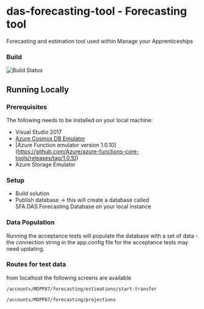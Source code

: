 # das-forecasting-tool - Forecasting tool
Forecasting and estimation tool used within Manage your Apprenticeships

### Build
![Build Status](https://sfa-gov-uk.visualstudio.com/_apis/public/build/definitions/c39e0c0b-7aff-4606-b160-3566f3bbce23/795/badge)

## Running Locally

### Prerequisites

The following needs to be installed on your local machine:

* Visual Studio 2017
* [Azure Cosmos DB Emulator](https://cosmosdbportalstorage.blob.core.windows.net/emulator/2018.04.20-1.22.0/Azure%20Cosmos%20DB.Emulator.msi)
* [Azure Function emulator version 1.0.10] (https://github.com/Azure/azure-functions-core-tools/releases/tag/1.0.10)
* Azure Storage Emulator

### Setup

* Build solution
* Publish database -> this will create a database called SFA.DAS.Forecasting.Database on your local instance

### Data Population

Running the acceptance tests will populate the database with a set of data - the connection string in the app.config file for the acceptance tests may need updating.


### Routes for test data

from localhost the following screens are available

```
/accounts/MDPP87/forecasting/estimations/start-transfer
```

```
/accounts/MDPP87/forecasting/projections
```
